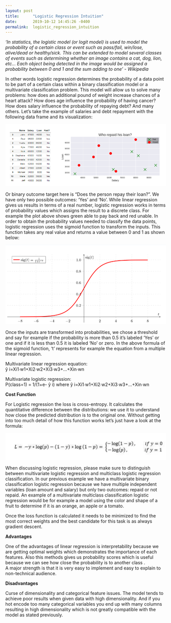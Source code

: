 ```yaml
---
layout: post
title:      "Logistic Regression Intuition"
date:       2019-10-12 14:45:26 -0400
permalink:  logistic_regression_intuition
---
```



*‘In statistics, the logistic model (or logit model) is used to model the probability of a certain class or event such as pass/fail, win/lose, alive/dead or healthy/sick. This can be extended to model several classes of events such as determining whether an image contains a cat, dog, lion, etc... Each object being detected in the image would be assigned a probability between 0 and 1 and the sum adding to one’ - Wikipedia*

In other words logistic regression determines the probability of a data point to be part of a certain class within a binary classification model or a multivariate classification problem.  This model will allow us to solve many problems: how does an additional pound of weight increase chances of a heart attack? How does age influence the probability of having cancer? How does salary influence the probability of repaying debt? And many others.  Let’s take the example of salaries and debt repayment with the following data frame and its visualization: 

![](img/46.png)

Or binary outcome target here is “Does the person repay their loan?”. We have only two possible outcomes: ‘Yes’ and ‘No’. While linear regression gives us results in terms of a real number, logistic regression works in terms of probability values which assigns the result to a discrete class. For example the plot above shows green able to pay back and red unable. In order to obtain the probability values needed to classify the data points, logistic regression uses the sigmoid function to transform the inputs. This function takes any real value and returns a value between 0 and 1 as shown below:

![](img/47.png)

Once the inputs are transformed into probabilities, we chose a threshold and say for example if the probability is more than 0.5 it’s labeled ‘Yes’ or one and if it is less than 0.5 it is labeled ‘No’ or zero. In the above formula of the sigmoid function, ‘t’ represents for example the equation from a multiple linear regression.

Multivariate linear regression equation:<br>
ŷ i=Xi1∙w1+Xi2∙w2+Xi3∙w3+...+Xin∙wn

Multivariate logistic regression:<br>
P(class=1) = 1/(1+e- ŷ i)  where  ŷ i=Xi1∙w1+Xi2∙w2+Xi3∙w3+...+Xin∙wn

**Cost Function**

For Logistic regression the loss is cross-entropy. It calculates the quantitative difference between the distributions: we use it to understand how close the predicted distribution is to the original one.  Without getting into too much detail of how this function works let’s just have a look at the formula: 

![](img/48.png)

When discussing logistic regression, please make sure to distinguish between multivariate logistic regression and multiclass logistic regression classification. In our previous example we have a multivariate binary classification logistic regression because we have multiple independent variables (loan amount and salary) but only two outcomes: repaid or not repaid. An example of a multivariate multiclass classification logistic regression would be for example a model using the color and shape of a fruit to determine if it is an orange, an apple or a tomato. 

Once the loss function is calculated it needs to be minimized to find the most correct weights and the best candidate for this task is as always gradient descent. 

**Advantages**

One of the advantages of linear regression is interpretability because we are getting optimal weights which demonstrates the importance of each features. Also this methods gives us probability scores which is useful because we can see how close the probability is to another class .<br>
A major strength is that it is very easy to implement and easy to explain to non-technical audience.

**Disadvantages**

Curse of dimensionality and categorical feature issues. The model tends to achieve poor results when given data with high dimensionality. And if you hot encode too many categorical variables you end up with many columns resulting in high dimensionality which is not greatly compatible with the model as stated previously.  




